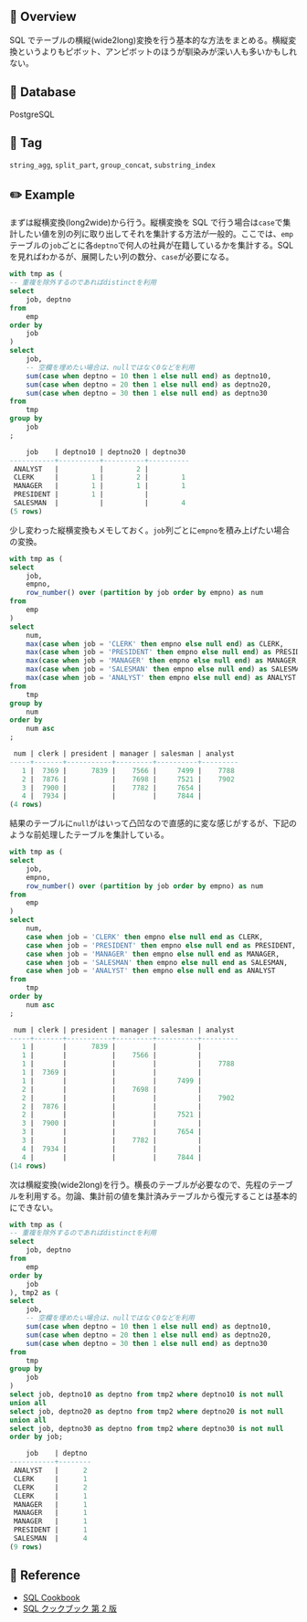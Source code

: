 ## :memo: Overview

SQL でテーブルの横縦(wide2long)変換を行う基本的な方法をまとめる。横縦変換というよりもピボット、アンピボットのほうが馴染みが深い人も多いかもしれない。

## :floppy_disk: Database

PostgreSQL

## :bookmark: Tag

`string_agg`, `split_part`, `group_concat`, `substring_index`

## :pencil2: Example

まずは縦横変換(long2wide)から行う。縦横変換を SQL で行う場合は`case`で集計したい値を別の列に取り出してそれを集計する方法が一般的。ここでは、`emp`テーブルの`job`ごとに各`deptno`で何人の社員が在籍しているかを集計する。SQL を見ればわかるが、展開したい列の数分、`case`が必要になる。

```sql
with tmp as (
-- 重複を除外するのであればdistinctを利用
select
	job, deptno
from
	emp
order by
	job
)
select
	job,
	-- 空欄を埋めたい場合は、nullではなく0などを利用
	sum(case when deptno = 10 then 1 else null end) as deptno10,
	sum(case when deptno = 20 then 1 else null end) as deptno20,
	sum(case when deptno = 30 then 1 else null end) as deptno30
from
	tmp
group by
	job
;

    job    | deptno10 | deptno20 | deptno30
-----------+----------+----------+----------
 ANALYST   |          |        2 |
 CLERK     |        1 |        2 |        1
 MANAGER   |        1 |        1 |        1
 PRESIDENT |        1 |          |
 SALESMAN  |          |          |        4
(5 rows)
```

少し変わった縦横変換もメモしておく。`job`列ごとに`empno`を積み上げたい場合の変換。

```sql
with tmp as (
select
	job,
	empno,
	row_number() over (partition by job order by empno) as num
from
	emp
)
select
	num,
	max(case when job = 'CLERK' then empno else null end) as CLERK,
	max(case when job = 'PRESIDENT' then empno else null end) as PRESIDENT,
	max(case when job = 'MANAGER' then empno else null end) as MANAGER,
	max(case when job = 'SALESMAN' then empno else null end) as SALESMAN,
	max(case when job = 'ANALYST' then empno else null end) as ANALYST
from
	tmp
group by
	num
order by
	num asc
;

 num | clerk | president | manager | salesman | analyst
-----+-------+-----------+---------+----------+---------
   1 |  7369 |      7839 |    7566 |     7499 |    7788
   2 |  7876 |           |    7698 |     7521 |    7902
   3 |  7900 |           |    7782 |     7654 |
   4 |  7934 |           |         |     7844 |
(4 rows)
```

結果のテーブルに`null`がはいって凸凹なので直感的に変な感じがするが、下記のような前処理したテーブルを集計している。

```sql
with tmp as (
select
	job,
	empno,
	row_number() over (partition by job order by empno) as num
from
	emp
)
select
	num,
	case when job = 'CLERK' then empno else null end as CLERK,
	case when job = 'PRESIDENT' then empno else null end as PRESIDENT,
	case when job = 'MANAGER' then empno else null end as MANAGER,
	case when job = 'SALESMAN' then empno else null end as SALESMAN,
	case when job = 'ANALYST' then empno else null end as ANALYST
from
	tmp
order by
	num asc
;

 num | clerk | president | manager | salesman | analyst
-----+-------+-----------+---------+----------+---------
   1 |       |      7839 |         |          |
   1 |       |           |    7566 |          |
   1 |       |           |         |          |    7788
   1 |  7369 |           |         |          |
   1 |       |           |         |     7499 |
   2 |       |           |    7698 |          |
   2 |       |           |         |          |    7902
   2 |  7876 |           |         |          |
   2 |       |           |         |     7521 |
   3 |  7900 |           |         |          |
   3 |       |           |         |     7654 |
   3 |       |           |    7782 |          |
   4 |  7934 |           |         |          |
   4 |       |           |         |     7844 |
(14 rows)
```

次は横縦変換(wide2long)を行う。横長のテーブルが必要なので、先程のテーブルを利用する。勿論、集計前の値を集計済みテーブルから復元することは基本的にできない。

```sql
with tmp as (
-- 重複を除外するのであればdistinctを利用
select
	job, deptno
from
	emp
order by
	job
), tmp2 as (
select
	job,
	-- 空欄を埋めたい場合は、nullではなく0などを利用
	sum(case when deptno = 10 then 1 else null end) as deptno10,
	sum(case when deptno = 20 then 1 else null end) as deptno20,
	sum(case when deptno = 30 then 1 else null end) as deptno30
from
	tmp
group by
	job
)
select job, deptno10 as deptno from tmp2 where deptno10 is not null
union all
select job, deptno20 as deptno from tmp2 where deptno20 is not null
union all
select job, deptno30 as deptno from tmp2 where deptno30 is not null
order by job;

    job    | deptno
-----------+--------
 ANALYST   |      2
 CLERK     |      1
 CLERK     |      2
 CLERK     |      1
 MANAGER   |      1
 MANAGER   |      1
 MANAGER   |      1
 PRESIDENT |      1
 SALESMAN  |      4
(9 rows)
```

## :closed_book: Reference

- [SQL Cookbook](https://www.oreilly.com/library/view/sql-cookbook/0596009763/)
- [SQL クックブック 第 2 版](https://www.oreilly.co.jp/books/9784873119779/)
